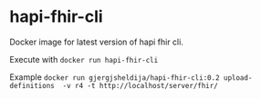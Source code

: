 # hapi-fhir-cli

Docker image for latest version of hapi fhir cli.

Execute with `docker run hapi-fhir-cli`

Example `docker run gjergjsheldija/hapi-fhir-cli:0.2 upload-definitions  -v r4 -t http://localhost/server/fhir/`

